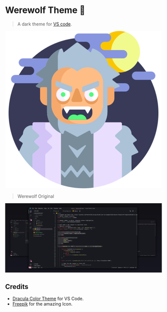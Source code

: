 # Werewolf Theme 🐺

> A dark theme for [VS code](https://code.visualstudio.com/).

![Werewolf](https://github.com/JohnnyRei/werewolf-official/blob/main/assets/icon.jpg)

> Werewolf Original
> 
![This is Werewolf Theme](./assets/werewolf.png)

## Credits

* [Dracula Color Theme](https://draculatheme.com/visual-studio-code) for VS Code.
* [Freepik](https://www.flaticon.com/br/autores/freepik) for the amazing Icon.

